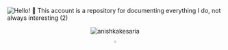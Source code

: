 

<!---
AnishkaKesaria/AnishkaKesaria is a ✨ special ✨ repository because its `README.md` (this file) appears on your GitHub profile.
You can click the Preview link to take a look at your changes.
--->


![Hello! 👋 This account is a repository for documenting everything I do, not always interesting  (2)](https://user-images.githubusercontent.com/71920305/210100991-9303623e-43c5-4a32-aff8-5f521e1f7c18.png)

<p align="center"> <img src="https://komarev.com/ghpvc/?username=anishkakesaria&label=Profile%20views&color=0e75b6&style=flat" alt="anishkakesaria" /> </p>
<p align = "center"> <a href = "https://www.linkedin.com/in/anishka-kesaria-63079b202/" ></a> <img src="https://img.icons8.com/color/48/000000/linkedin.png" width="3.5%"/></p>
